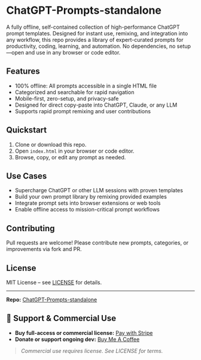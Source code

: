 # ChatGPT-Prompts-standalone

A fully offline, self-contained collection of high-performance ChatGPT prompt templates. Designed for instant use, remixing, and integration into any workflow, this repo provides a library of expert-curated prompts for productivity, coding, learning, and automation. No dependencies, no setup—open and use in any browser or code editor.

## Features

- 100% offline: All prompts accessible in a single HTML file
- Categorized and searchable for rapid navigation
- Mobile-first, zero-setup, and privacy-safe
- Designed for direct copy-paste into ChatGPT, Claude, or any LLM
- Supports rapid prompt remixing and user contributions

## Quickstart

1. Clone or download this repo.
2. Open `index.html` in your browser or code editor.
3. Browse, copy, or edit any prompt as needed.

## Use Cases

- Supercharge ChatGPT or other LLM sessions with proven templates
- Build your own prompt library by remixing provided examples
- Integrate prompt sets into browser extensions or web tools
- Enable offline access to mission-critical prompt workflows

## Contributing

Pull requests are welcome! Please contribute new prompts, categories, or improvements via fork and PR.

## License

MIT License – see [LICENSE](LICENSE) for details.

---

**Repo:** [ChatGPT-Prompts-standalone](https://github.com/shroomtop/ChatGPT-Prompts-standalone)

<!-- SHROOMTOP420-MONETIZATION-BLOCK-START -->
## 🚀 Support & Commercial Use

- **Buy full-access or commercial license:** [Pay with Stripe](https://buy.stripe.com/aFa6oHeG74DQ8ZB3LubQY01)
- **Donate or support ongoing dev:** [Buy Me A Coffee](https://buymeacoffee.com/shroomtop420)

> *Commercial use requires license. See LICENSE for terms.*
<!-- SHROOMTOP420-MONETIZATION-BLOCK-END -->
